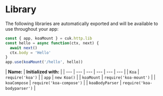 # Library

The following libraries are automatically exported and will be available to use throughout your app:

```javascript
const { app, koaMount } = cuk.http.lib
const hello = async function(ctx, next) {
  await next()
  ctx.body = 'Hello'
}
app.use(koaMount('/hello', hello))
```

| **Name:** | **Initialized with:** |
| --- | --- | --- | --- | --- | --- |
| `Koa` | `require('koa')` |
| `app` | `new Koa()` |
| `koaMount` | `require('koa-mount')` |
| `koaCompose` | `require('koa-compose')` |
| `koaBodyParser` | `require('koa-bodyparser')` |




